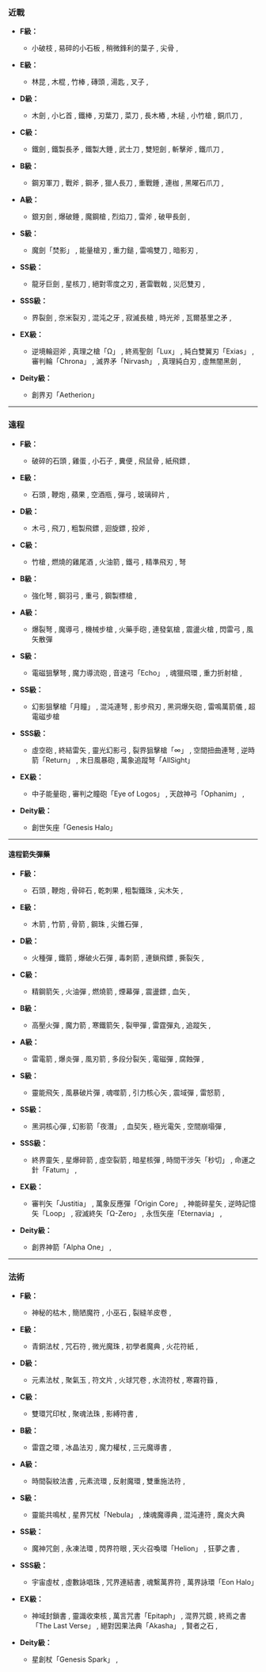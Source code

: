 ### 近戰
- **F級：**
  - 小破枝 , 易碎的小石板 , 稍微鋒利的葉子 , 尖骨 , 

- **E級：**
  - 林昆 , 木棍 , 竹棒 , 磚頭 , 湯匙 , 叉子 , 

- **D級：**
  - 木劍 , 小匕首 , 鐵棒 , 刃葉刀 , 菜刀 , 長木樁 , 木槌 , 小竹槍 , 銅爪刀 , 

- **C級：**
  - 鐵劍 , 鐵製長矛 , 鐵製大錘 , 武士刀 , 雙短劍 , 斬擊斧 , 鐵爪刀 , 

- **B級：**
  - 鋼刃軍刀 , 戰斧 , 鋼矛 , 獵人長刀 , 重戰錘 , 連枷 , 黑曜石爪刀 , 

- **A級：**
  - 銀刃劍 , 爆破錘 , 魔鋼槍 , 烈焰刀 , 雷斧 , 破甲長劍 , 

- **S級：**
  - 魔劍「焚影」 , 能量槍刃 , 重力鎚 , 雷鳴雙刀 , 暗影刃 , 

- **SS級：**
  - 龍牙巨劍 , 星核刀 , 絕對零度之刃 , 蒼雷戰戟 , 災厄雙刃 ,

- **SSS級：**
  - 界裂劍 , 奈米裂刃 , 混沌之牙 , 寂滅長槍 , 時光斧 , 瓦爾基里之矛 , 

- **EX級：**
  - 逆境輪迴斧 , 真理之槍「Ω」 , 終焉聖劍「Lux」 , 純白雙翼刃「Exias」 , 審判輪「Chrona」 , 滅界矛「Nirvash」 , 真理純白刃 , 虛無闇黑劍 , 

- **Deity級：**
  - 創界刃「Aetherion」

---

### 遠程
- **F級：**
  - 破碎的石頭 , 雞蛋 , 小石子 , 糞便 , 飛鼠骨 , 紙飛鏢 ,

- **E級：**
  - 石頭 , 鞭炮 , 蘋果 , 空酒瓶 , 彈弓 , 玻璃碎片 , 

- **D級：**
  - 木弓 , 飛刀 , 粗製飛鏢 , 迴旋鏢 , 投斧 , 

- **C級：**
  - 竹槍 , 燃燒的雞尾酒 , 火油箭 , 鐵弓 , 精準飛刃 , 弩

- **B級：**
  - 強化弩 , 鋼羽弓 , 重弓 , 鋼製標槍 , 

- **A級：**
  - 爆裂弩 , 魔導弓 , 機械步槍 , 火藥手砲 , 連發氣槍 , 震盪火槍 , 閃雷弓 , 風矢散彈

- **S級：**
  - 電磁狙擊弩 , 魔力導流砲 , 音速弓「Echo」 , 魂獵飛環 , 重力折射槍 , 

- **SS級：**
  - 幻影狙擊槍「月瞳」 , 混沌連弩 , 影步飛刃 , 黑洞爆矢砲 , 雷鳴萬箭儀 , 超電磁步槍

- **SSS級：**
  - 虛空砲 , 終結雷矢 , 靈光幻影弓 , 裂界狙擊槍「∞」 , 空間扭曲連弩 , 逆時箭「Return」 , 末日風暴砲 , 萬象追蹤弩「AllSight」

- **EX級：**
  - 中子能量砲 , 審判之瞳砲「Eye of Logos」 , 天啟神弓「Ophanim」 , 

- **Deity級：**
  -  創世矢座「Genesis Halo」

---

#### 遠程箭失彈藥
- **F級：**
  - 石頭 , 鞭炮 , 骨碎石 , 乾刺果 , 粗製鐵珠 , 尖木矢 ,  

- **E級：**
  - 木箭 , 竹箭 , 骨箭 , 鋼珠 , 尖錐石彈 , 

- **D級：**
  - 火種彈 , 鐵箭 , 爆破火石彈 , 毒刺箭 , 連鎖飛鏢 , 撕裂矢 , 

- **C級：**
  - 精鋼箭矢 , 火油彈 , 燃燒箭 , 煙幕彈 , 震盪鏢 , 血矢 , 

- **B級：**
  - 高壓火彈 , 魔力箭 , 寒鐵箭矢 , 裂甲彈 , 雷霆彈丸 , 追蹤矢 , 

- **A級：**
  - 雷電箭 , 爆炎彈 , 風刃箭 , 多段分裂矢 , 電磁彈 , 腐蝕彈 , 

- **S級：**
  - 靈能飛矢 , 風暴破片彈 , 魂噬箭 , 引力核心矢 , 震域彈 , 雷怒箭 , 

- **SS級：**
  - 黑洞核心彈 , 幻影箭「夜潛」 , 血契矢 , 極光電矢 , 空間崩塌彈 , 

- **SSS級：**
  - 終界靈矢 , 星爆碎箭 , 虛空裂箭 , 暗星核彈 , 時間干涉矢「秒切」 , 命運之針「Fatum」 ,

- **EX級：**
  - 審判矢「Justitia」 , 萬象反應彈「Origin Core」 , 神能碎星矢 , 逆時記憶矢「Loop」 , 寂滅終矢「Ω-Zero」 , 永恆矢座「Eternavia」 , 

- **Deity級：**
  - 創界神箭「Alpha One」 , 

---

### 法術
- **F級：**
  - 神秘的枯木 , 簡陋魔符 , 小巫石 , 裂縫羊皮卷 ,

- **E級：**
  - 青銅法杖 , 咒石符 , 微光魔珠 , 初學者魔典 , 火花符紙 , 

- **D級：**
  - 元素法杖 , 聚氣玉 , 符文片 , 火球咒卷 , 水流符杖 , 寒霧符籙 , 

- **C級：**
  - 雙環咒印杖 , 聚魂法珠 , 影縛符書 , 

- **B級：**
  - 雷霆之環 , 冰晶法刃 , 魔力權杖 , 三元魔導書 , 

- **A級：**
  - 時間裂紋法書 , 元素流環 , 反射魔環 , 雙重施法符 , 

- **S級：**
  - 靈能共鳴杖 , 星界咒杖「Nebula」 , 煉魂魔導典 , 混沌連符 , 魔炎大典

- **SS級：**
  - 魔神咒劍 , 永凍法環 , 閃界符眼 , 天火召喚環「Helion」 , 狂夢之書 , 

- **SSS級：**
  - 宇宙虛杖 , 虛數詠唱珠 , 咒界連結書 , 魂繫萬界符 , 萬界詠環「Eon Halo」

- **EX級：**
  - 神域封鎖書 , 靈識收束核 , 萬言咒書「Epitaph」 , 混界咒鏡 , 終焉之書「The Last Verse」 , 絕對因果法典「Akasha」 , 賢者之石 , 

- **Deity級：**
  - 星創杖「Genesis Spark」 ,
